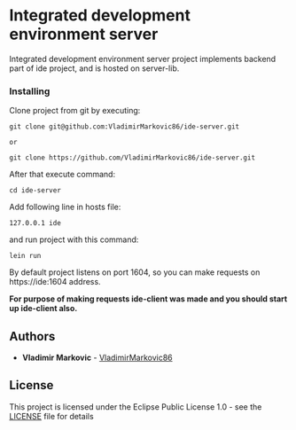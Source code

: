 # Integrated development environment server

Integrated development environment server project implements backend part of ide project, and is hosted on server-lib.

### Installing

Clone project from git by executing:

```
git clone git@github.com:VladimirMarkovic86/ide-server.git

or

git clone https://github.com/VladimirMarkovic86/ide-server.git
```

After that execute command:

```
cd ide-server
```

Add following line in hosts file:

```
127.0.0.1 ide
```

and run project with this command:

```
lein run
```

By default project listens on port 1604, so you can make requests on https://ide:1604 address.

**For purpose of making requests ide-client was made and you should start up ide-client also.**

## Authors

* **Vladimir Markovic** - [VladimirMarkovic86](https://github.com/VladimirMarkovic86)

## License

This project is licensed under the Eclipse Public License 1.0 - see the [LICENSE](LICENSE) file for details


